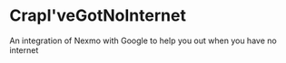 # CrapI'veGotNoInternet
An integration of Nexmo with Google to help you out when you have no internet
